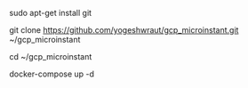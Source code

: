 
sudo apt-get install git

git clone https://github.com/yogeshwraut/gcp_microinstant.git ~/gcp_microinstant

cd ~/gcp_microinstant

docker-compose up -d


